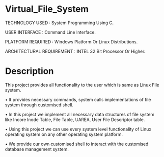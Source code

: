 # Virtual_File_System

TECHNOLOGY USED : System Programming Using C.

USER INTERFACE :
Command Line Interface.

PLATFORM REQUIRED :
Windows Platform Or Linux Distributions.

ARCHITECTURAL REQUIREMENT :
INTEL 32 Bit Processor Or Higher.

# Description

This project provides all functionality to the user which is same as Linux File system.

• It provides necessary commands, system calls implementations of file system through
customised shell.

• In this project we implement all necessary data structures of file system like Incore Inode
Table, File Table, UAREA, User File Descriptor table.

• Using this project we can use every system level functionality of Linux operating system on any
other operating system platform.

• We provide our own customised shell to interact with the customised database management
system.


